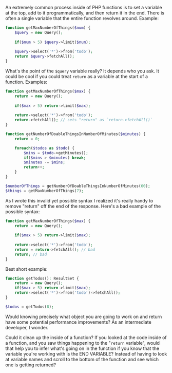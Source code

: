 An extremely common process inside of PHP functions is to set a variable at the top, add to it programmatically, and then return it in the end. There is often a single variable that the entire function revolves around. Example:
```php
function getMaxNumberOfThings($num) {
    $query = new Query();
    
    if($num > 5) $query->limit($num);
    
    $query->select('*')->from('todo');
    return $query->fetchAll();
}
```
What's the point of the `$query` variable really? It depends who you ask.
It could be cool if you could treat `return` as a variable at the start of a function. Examples:
```php
function getMaxNumberOfThings($max) {
    return = new Query();
    
    if($max > 5) return->limit($max);
    
    return->select('*')->from('todo');
    return->fetchAll(); // sets "return" as `return->fetchAll()`
}

function getNumberOfDoableThingsInNumberOfMinutes($minutes) {
    return = 0;

    foreach($todos as $todo) {
        $mins = $todo->getMinutes();
        if($mins > $minutes) break;
        $minutes -= $mins;
        return++;
    }
}

$numberOfThings = getNumberOfDoableThingsInNumberOfMinutes(60);
$things = getMaxNumberOfThings(7);
```
As I wrote this invalid yet possible syntax I realized it's really handy to remove "return" off the end of the response. Here's a bad example of the possible syntax:
```php
function getMaxNumberOfThings($max) {
    return = new Query();
    
    if($max > 5) return->limit($max);
        
    return->select('*')->from('todo');
    return = return->fetchAll(); // bad
    return; // bad
}
```
Best short example:
```php
function getTodos(): ResultSet {
    return = new Query();
    if($max > 5) return->limit($max);
    return->select('*')->from('todo')->fetchAll();
}

$todos = getTodos(8);
```

Would knowing precisely what object you are going to work on and return have some potential performance improvements?
As an intermediate developer, I wonder. 

Could it clean up the inside of a function?
If you looked at the code inside of a function, 
and you saw things happening to the "`return` variable",
would that help you to infer what's going on in the function if you know that the 
variable you're working with is the END VARIABLE?
Instead of having to look at variable names and scroll to the bottom of the
function and see which one is getting returned?